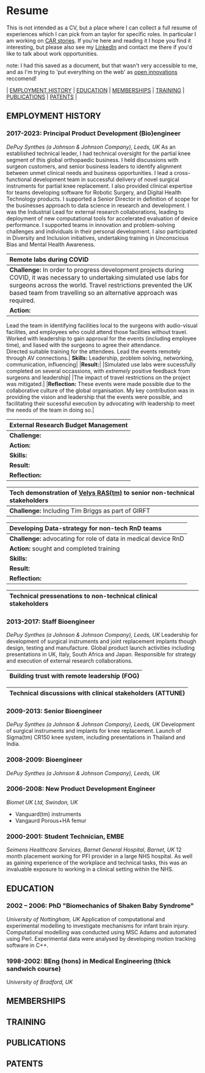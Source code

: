 # Resume
This is not intended as a CV, but a place where I can collect a full resume of experiences which I can pick from an taylor for specific roles. In particular I am working on [CAR stories](https://www.ctp.org.uk/focus/tips-and-advice-5-steps-to-successfully/507910). If you're here and reading it I hope you find it interesting, but please also see my [LinkedIn](https://www.linkedin.com/in/david-wolfson-6149a38/) and contact me there if you'd like to talk about work opportunities. 

note: I had this saved as a document, but that wasn't very accessible to me, and as I'm trying to 'put everything on the web' as [open innovations](https://open-innovations.org/) reccomend!
<!--
|CAR TEMPLATE|
|:---|
|**Challenge:** |
|**Action:** | 
**Skills:** |
|**Result:** |
|**Reflection:** |
-->
| [EMPLOYMENT HISTORY](resume.md##EMPLOYMENT-HISTORY) | [EDUCATION](resume.md##EDUCATION) | [MEMBERSHIPS](resume.md##MEMBERSHIPS) | [TRAINING](resume.md##TRAINING) | [PUBLICATIONS](resume.md##PUBLICATIONS) | [PATENTS](resume.md##PATENTS) |

## EMPLOYMENT HISTORY 
### 2017-2023: Principal Product Development (Bio)engineer
_DePuy Synthes (a Johnson & Johnson Company), Leeds, UK_
As an established technical leader, I had technical oversight for the partial knee segment of this global orthopaedic business. I held discussions with surgeon customers, and senior business leaders to identify alignment between unmet clinical needs and business opportunities. I lead a cross-functional development team in successful delivery of novel surgical instruments for partial knee replacement. I also provided clinical expertise for teams developing software for Robotic Surgery, and Digital Health Technology products. 
I supported a Senior Director in definition of scope for the businesses approach to data science in research and development. I was the Industrial Lead for external research collaborations, leading to deployment of new computational tools for accelerated evaluation of device performance. I supported teams in innovation and problem-solving challenges and individuals in their personal development. I also participated in Diversity and Inclusion initiatives, undertaking training in Unconscious Bias and Mental Health Awareness.

|Remote labs during COVID|
|:---|
|**Challenge:** In order to progress development projects during COVID, it was necessary to undertaking simulated use labs for surgeons across the world. Travel restrictions prevented the UK based team from travelling so an alternative approach was required.|
|**Action:**
Lead the team in identifying  facilities local to the surgeons with audio-visual facilites, and employees who could attend those facilities without travel.
Worked with leadership to gain approval for the events (including employee time), and liased with the surgeons to agree their attendance.   
Directed suitable training for the attendees.
Lead the events remotely through AV connections.| 
**Skills:** Leadership, problem solving, networking, communication, influencing|
|**Result:**|
|Simulated use labs were sucessfully completed on several occassions, with _extremely_ positive feedback from surgeons and leadership|
|The impact of travel restrictions on the project was mitigated.|
|**Reflection:** These events were made possible due to the collaborative culture of the global organisation. My key contribution was in providing the vision and leadership that the events were possible, and facilitating their sucessful execution by advocating with leadership to meet the needs of the team in doing so.|

|External Research Budget Management|
|:---|
|**Challenge:** |
|**Action:** | 
**Skills:** |
|**Result:** |
|**Reflection:** |

|Tech demonstration of [Velys RAS(tm)](https://www.jnjmedtech.com/en-US/products/digital-surgery/velys-robotic-assisted-solution) to senior non-technical stakeholders|
|:---|
|**Challenge:** Including Tim Briggs as part of GIRFT |

|Developing Data-strategy for non-tech RnD teams|
|:---|
|**Challenge:** advocating for role of data in medical device RnD|
|**Action:** sought and completed training| 
**Skills:** |
|**Result:** |
|**Reflection:** |

|Technical pressenations to non-technical clinical stakeholders|
|:---|

### 2013-2017: Staff Bioengineer
_DePuy Synthes (a Johnson & Johnson Company), Leeds, UK_
Leadership for development of surgical instruments and joint replacement implants though design, testing and manufacture.  Global product launch activities including presentations in UK, Italy, South Africa and Japan. Responsible for strategy and execution of external research collaborations. 

|Building trust with remote leadership (FOG)|
|:---|

|Technical discussions with clinical stakeholders (ATTUNE)|
|:---|


### 2009-2013: Senior Bioengineer
_DePuy Synthes (a Johnson & Johnson Company), Leeds, UK_
Development of surgical instruments and implants for knee replacement. Launch of Sigma(tm) CR150 knee system, including presentations in Thailand and India. 

### 2008-2009: Bioengineer
_DePuy Synthes (a Johnson & Johnson Company), Leeds, UK_

### 2006-2008: New Product Development Engineer
_Biomet UK Ltd, Swindon, UK_
- Vanguard(tm) instruments
- Vangaurd Porous+HA femur

### 2000-2001: Student Technician, EMBE
_Seimens Healthcare Services, Barnet General Hospital, Barnet, UK_
12 month placement working for PFI provider in a large NHS hospital. As well as gaining experience of the workplace and technical tasks, this was an invaluable exposure to working in a clinical setting within the NHS. 

## EDUCATION
### 2002 – 2006: PhD "Biomechanics of Shaken Baby Syndrome"
_University of Nottingham, UK_
Application of computational and experimental modelling to investigate mechanisms for infant brain injury. Computational modelling was conducted using MSC Adams and automated using Perl. Experimental data were analysed by developing motion tracking software in C++.
 
### 1998-2002: BEng (hons) in Medical Engineering (thick sandwich course)
_University of Bradford, UK_

## MEMBERSHIPS

## TRAINING

## PUBLICATIONS

## PATENTS
